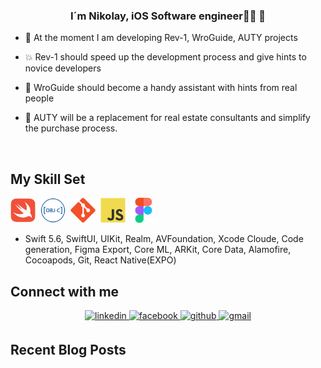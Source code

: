 ### <div align="center">I´m Nikolay, iOS Software engineer👨‍💻 📱</div>  
  

- 💼 At the moment I am developing Rev-1, WroGuide, AUTY projects  
  

- 💥 Rev-1 should speed up the development process and give hints to novice developers  
  

- 🌆 WroGuide should become a handy assistant with hints from real people  
  

- 🏡 AUTY will be a replacement for real estate consultants and simplify the purchase process.  
  

<br/>  


## My Skill Set  
<div>
  <img src="https://github.com/devicons/devicon/blob/master/icons/swift/swift-original.svg" title="swift" alt="swift" width="40" height="40"/>&nbsp
  <img src="https://github.com/devicons/devicon/blob/master/icons/objectivec/objectivec-plain.svg" title="swift" alt="swift" width="40" height="40"/>&nbsp
  <img src="https://github.com/devicons/devicon/blob/master/icons/git/git-original.svg" title="git" alt="git" width="40" height="40"/>&nbsp
  <img src="https://github.com/devicons/devicon/blob/master/icons/javascript/javascript-original.svg" title="javascript" alt="javascript" width="40" height="40"/>&nbsp
  <img src="https://github.com/devicons/devicon/blob/master/icons/figma/figma-original.svg" title="javascript" alt="javascript" width="40" height="40"/>&nbsp
  
  - Swift 5.6, SwiftUI, UIKit, Realm, AVFoundation, Xcode Cloude, Code generation, Figma Export, Core ML, ARKit, Core Data, Alamofire, Cocoapods, Git, React Native(EXPO)

  <!-- <img src="https://github.com/devicons/devicon/blob/master/icons/redux/redux-original.svg" title="redux" alt="redux" width="40" height="40"/>&nbsp; -->
</div>


## Connect with me  
<div align="center">
<a href="https://www.linkedin.com/in/nikolay-ahmedov-86b619127/" target="_blank">
<img src=https://img.shields.io/badge/linkedin-%231E77B5.svg?&style=for-the-badge&logo=linkedin&logoColor=white alt=linkedin style="margin-bottom: 5px;" />
</a>
<a href="https://www.facebook.com/mikalai.akhmedau" target="_blank">
<img src=https://img.shields.io/badge/facebook-%232E87FB.svg?&style=for-the-badge&logo=facebook&logoColor=white alt=facebook style="margin-bottom: 5px;" />
</a>
<a href="https://github.com/Akhmedau" target="_blank">
<img src=https://img.shields.io/badge/github-%2324292e.svg?&style=for-the-badge&logo=github&logoColor=white alt=github style="margin-bottom: 5px;" />
</a>
<a href="akhmiedov.199629@gmail.com" target="_blank">
<img src=https://img.shields.io/badge/gmail-%232E87FB.svg?&style=for-the-badge&logo=gmail&logoColor=white alt=gmail style="margin-bottom: 5px;" />
</a>
</div>  
  



## Recent Blog Posts  
  
  <div align="center">
  <img src="https://github-readme-stats.vercel.app/api/top-langs/?username=Akhmedau&layout=compact/>&nbsp
  </div>
<br/>  

<br/>  






